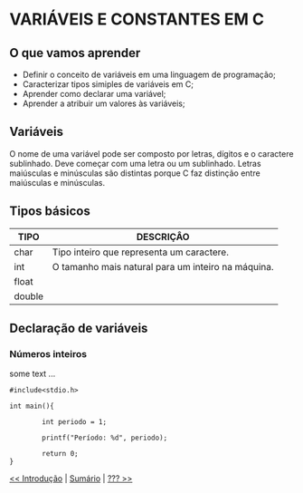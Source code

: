 # VARIÁVEIS E CONSTANTES EM C

## O que vamos aprender
- Definir o conceito de variáveis em uma linguagem de programação;
- Caracterizar tipos simiples de variáveis em C;
- Aprender como declarar uma variável;
- Aprender a atribuir um valores às variáveis;

## Variáveis

O nome de uma variável pode ser composto por letras, dígitos e o caractere sublinhado. Deve começar com uma letra ou um sublinhado. Letras maiúsculas e minúsculas são distintas porque C faz distinção entre maiúsculas e minúsculas.

## Tipos básicos

| TIPO   | DESCRIÇÂO                                           |
|--------|-----------------------------------------------------|                          
| char   | Tipo inteiro que representa um caractere.           |
| int    | O tamanho mais natural para um inteiro na máquina.  |
| float  |                                                     |
| double |                                                     |

## Declaração de variáveis

### Números inteiros

some text ...

    #include<stdio.h>

    int main(){
    
            int periodo = 1;
            
            printf("Período: %d", periodo);

            return 0;
    }



[<< Introdução](https://github.com/chicofreitas/c-tutorial/blob/main/introducao.md) | [Sumário](https://github.com/chicofreitas/c-tutorial/blob/main/README.md) | [??? >> ](https://github.com/chicofreitas/c-tutorial/blob/main/variaveis.md)
